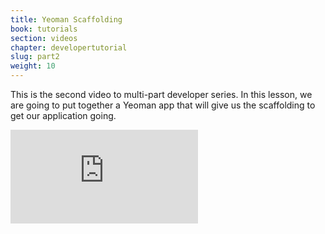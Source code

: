 ```yaml
---
title: Yeoman Scaffolding
book: tutorials
section: videos
chapter: developertutorial
slug: part2
weight: 10
---
```


This is the second video to  multi-part developer series. In this lesson, we are going to put together a Yeoman app that will give us the scaffolding to get our application going. 

<div class="embed-responsive embed-responsive-16by9">
  <iframe class="embed-responsive-item" src="https://www.youtube.com/embed/6QRxkfvo8zQ?rel=0&amp;showinfo=0" frameborder="0" allowfullscreen></iframe>
  </div>
